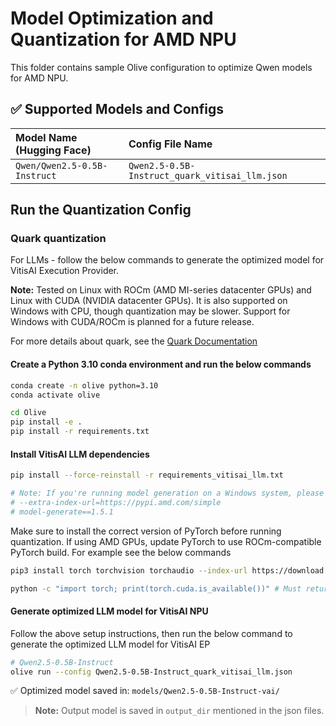 # Model Optimization and Quantization for AMD NPU
This folder contains sample Olive configuration to optimize Qwen models for AMD NPU.

## ✅ Supported Models and Configs

| Model Name (Hugging Face)          | Config File Name                |
| :--------------------------------- | :------------------------------ |
| `Qwen/Qwen2.5-0.5B-Instruct`       | `Qwen2.5-0.5B-Instruct_quark_vitisai_llm.json` |

## **Run the Quantization Config**

### **Quark quantization**

For LLMs - follow the below commands to generate the optimized model for VitisAI Execution Provider.

**Note:** Tested on Linux with ROCm (AMD MI-series datacenter GPUs) and Linux with CUDA (NVIDIA datacenter GPUs). It is also supported on Windows with CPU, though quantization may be slower. Support for Windows with CUDA/ROCm is planned for a future release.

For more details about quark, see the [Quark Documentation](https://quark.docs.amd.com/latest/)

#### Create a Python 3.10 conda environment and run the below commands
```bash
conda create -n olive python=3.10
conda activate olive
```

```bash
cd Olive
pip install -e .
pip install -r requirements.txt
```

#### Install VitisAI LLM dependencies

```bash
pip install --force-reinstall -r requirements_vitisai_llm.txt

# Note: If you're running model generation on a Windows system, please uncomment the following line in requirements_vitisai_llm.txt:
# --extra-index-url=https://pypi.amd.com/simple
# model-generate==1.5.1
```
Make sure to install the correct version of PyTorch before running quantization. If using AMD GPUs, update PyTorch to use ROCm-compatible PyTorch build. For example see the below commands

```bash
pip3 install torch torchvision torchaudio --index-url https://download.pytorch.org/whl/rocm6.1

python -c "import torch; print(torch.cuda.is_available())" # Must return `True`
```
#### Generate optimized LLM model for VitisAI NPU
Follow the above setup instructions, then run the below command to generate the optimized LLM model for VitisAI EP

```bash
# Qwen2.5-0.5B-Instruct
olive run --config Qwen2.5-0.5B-Instruct_quark_vitisai_llm.json
```

✅ Optimized model saved in: `models/Qwen2.5-0.5B-Instruct-vai/`

> **Note:** Output model is saved in `output_dir` mentioned in the json files.


